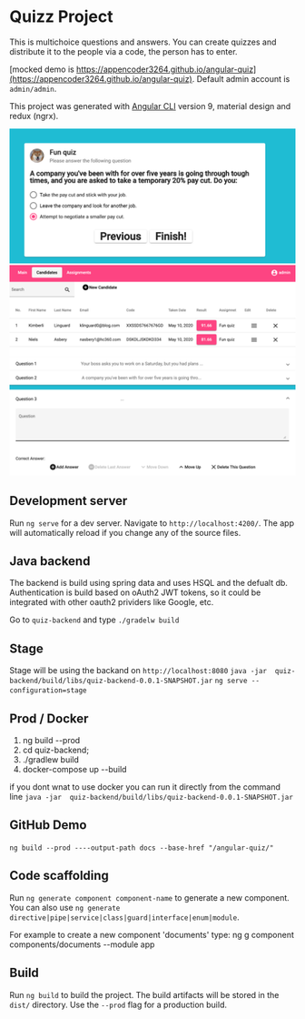 # Quizz Project

This is multichoice questions and answers. You can create quizzes and distribute it to the people via a code, the person has to enter.

[mocked demo is https://appencoder3264.github.io/angular-quiz](https://appencoder3264.github.io/angular-quiz).
Default admin account is `admin/admin`.

This project was generated with [Angular CLI](https://github.com/angular/angular-cli) version 9, material design and redux (ngrx).

![alt text](https://raw.githubusercontent.com/appencoder3264/angular-quiz/master/screens/sc1.png)
![alt text](https://raw.githubusercontent.com/appencoder3264/angular-quiz/master/screens/sc2.png)
![alt text](https://raw.githubusercontent.com/appencoder3264/angular-quiz/master/screens/sc3.png)

## Development server

Run `ng serve` for a dev server. Navigate to `http://localhost:4200/`. The app will automatically reload if you change any of the source files.

## Java backend
The backend is build using spring data and uses HSQL and the defualt db. Authentication is build based on oAuth2 JWT tokens, so it could be integrated with other oauth2 prividers like Google, etc.

Go to `quiz-backend` and type `./gradelw build`

## Stage
Stage will be using the backand on `http://localhost:8080`
`java -jar  quiz-backend/build/libs/quiz-backend-0.0.1-SNAPSHOT.jar`
`ng serve --configuration=stage`

## Prod / Docker
1. ng build --prod
2. cd quiz-backend;
3. ./gradlew build
4. docker-compose up --build

if you dont wnat to use docker you can run it directly from the command line `java -jar  quiz-backend/build/libs/quiz-backend-0.0.1-SNAPSHOT.jar`

## GitHub Demo
`ng build --prod ----output-path docs --base-href "/angular-quiz/"`

## Code scaffolding

Run `ng generate component component-name` to generate a new component. You can also use `ng generate directive|pipe|service|class|guard|interface|enum|module`.

For example to create a new component 'documents' type: 
ng g component components/documents --module app

## Build

Run `ng build` to build the project. The build artifacts will be stored in the `dist/` directory. Use the `--prod` flag for a production build.
